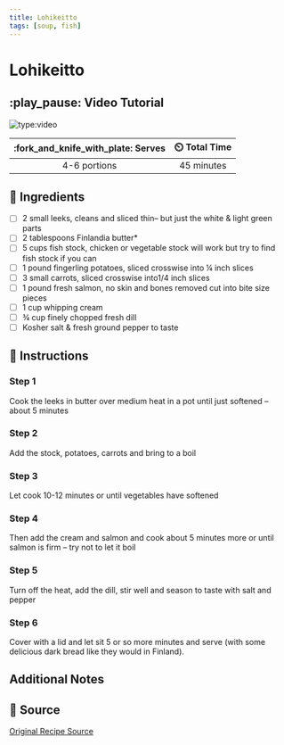 ```yaml
---
title: Lohikeitto
tags: [soup, fish]
---
```


# Lohikeitto

## :play_pause: Video Tutorial
![type:video](https://www.youtube.com/embed/MvwZ8x-k8Uk?si=zHva9wIr31YZoMNL)

| :fork_and_knife_with_plate: Serves | :timer_clock: Total Time |
|:----------------------------------:|:-----------------------: |
| 4-6 portions | 45 minutes |

## :salt: Ingredients
- [ ] 2 small leeks, cleans and sliced thin– but just the white & light green parts
- [ ] 2 tablespoons Finlandia butter*
- [ ] 5 cups fish stock, chicken or vegetable stock will work but try to find fish stock if you can
- [ ] 1 pound fingerling potatoes, sliced crosswise into ¼ inch slices
- [ ] 3 small carrots, sliced crosswise into1/4 inch slices
- [ ] 1 pound fresh salmon, no skin and bones removed cut into bite size pieces
- [ ] 1 cup whipping cream
- [ ] ¾ cup finely chopped fresh dill
- [ ] Kosher salt & fresh ground pepper to taste

## :pencil: Instructions

### Step 1
Cook the leeks in butter over medium heat in a pot until just softened – about 5 minutes
### Step 2
Add the stock, potatoes, carrots and bring to a boil
### Step 3
Let cook 10-12 minutes or until vegetables have softened
### Step 4
Then add the cream and salmon and cook about 5 minutes more or until salmon is firm – try not to let it boil
### Step 5
Turn off the heat, add the dill, stir well and season to taste with salt and pepper
### Step 6
Cover with a lid and let sit 5 or so more minutes and serve (with some delicious dark bread like they would in Finland).

## Additional Notes

## :link: Source
[Original Recipe Source](https://www.thecookingguy.com/cookbook/2016/10/12/salmon-soup-finland-finlandia-butter-recipe)
